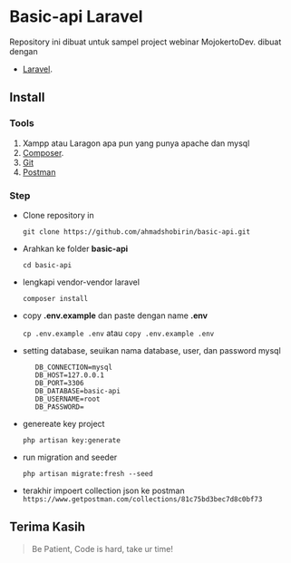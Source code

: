 
# Basic-api Laravel

Repository ini dibuat untuk sampel project webinar MojokertoDev. dibuat dengan

- [Laravel](https://laravel.com).

## Install

### Tools
1. Xampp atau Laragon apa pun yang punya apache dan mysql
2. [Composer](https://getcomposer.org/download/).
3. [Git](https://git-scm.com/downloads)
4. [Postman](https://www.postman.com/downloads/)

### Step
   - Clone repository in

        `git clone https://github.com/ahmadshobirin/basic-api.git`


   - Arahkan ke folder **basic-api**

        `cd basic-api`

   - lengkapi vendor-vendor laravel

        `composer install`


   - copy **.env.example** dan paste dengan name **.env**

        `cp .env.example .env` atau `copy .env.example .env`


   - setting database, seuikan nama database, user, dan password mysql

            DB_CONNECTION=mysql
            DB_HOST=127.0.0.1
            DB_PORT=3306
            DB_DATABASE=basic-api
            DB_USERNAME=root
            DB_PASSWORD=

   - genereate key project

        `php artisan key:generate`
   - run migration and seeder

        `php artisan migrate:fresh --seed`

   - terakhir impoert collection json ke postman
   ` https://www.getpostman.com/collections/81c75bd3bec7d8c0bf73`

## Terima Kasih
> Be Patient, Code is hard, take ur time!

